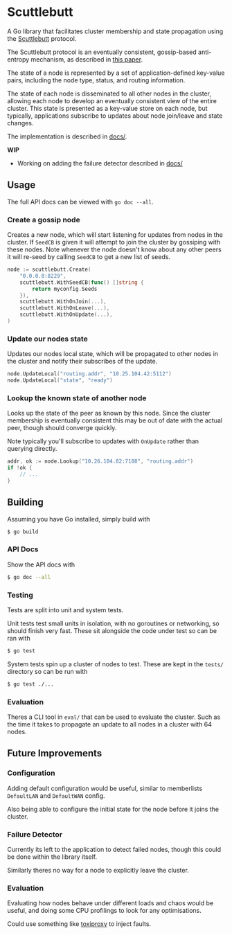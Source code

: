 # Scuttlebutt
A Go library that facilitates cluster membership and state propagation using the
[Scuttlebutt](https://www.cs.cornell.edu/home/rvr/papers/flowgossip.pdf)
protocol.

The Scuttlebutt protocol is an eventually consistent, gossip-based anti-entropy
mechanism, as described in [this paper](https://www.cs.cornell.edu/home/rvr/papers/flowgossip.pdf).

The state of a node is represented by a set of application-defined key-value
pairs, including the node type, status, and routing information.

The state of each node is disseminated to all other nodes in the cluster,
allowing each node to develop an eventually consistent view of the entire
cluster. This state is presented as a key-value store on each node, but
typically, applications subscribe to updates about node join/leave and state
changes.

The implementation is described in [docs/](docs/).

**WIP**
* Working on adding the failure detector described in [docs/](docs/)

## Usage
The full API docs can be viewed with `go doc --all`.

### Create a gossip node
Creates a new node, which will start listening for updates from nodes in the
cluster. If `SeedCB` is given it will attempt to join the cluster by gossiping
with these nodes. Note whenever the node doesn't know about any other peers it
will re-seed by calling `SeedCB` to get a new list of seeds.

```go
node := scuttlebutt.Create(
	"0.0.0.0:8229",
	scuttlebutt.WithSeedCB(func() []string {
		return myconfig.Seeds
	}),
	scuttlebutt.WithOnJoin(...),
	scuttlebutt.WithOnLeave(...),
	scuttlebutt.WithOnUpdate(...),
)
```

### Update our nodes state
Updates our nodes local state, which will be propagated to other nodes in the
cluster and notify their subscribes of the update.

```go
node.UpdateLocal("routing.addr", "10.25.104.42:5112")
node.UpdateLocal("state", "ready")
```

### Lookup the known state of another node
Looks up the state of the peer as known by this node. Since the cluster
membership is eventually consistent this may be out of date with the actual
peer, though should converge quickly.

Note typically you'll subscribe to updates with `OnUpdate` rather than querying
directly.

```go
addr, ok := node.Lookup("10.26.104.82:7188", "routing.addr")
if !ok {
	// ...
}
```

## Building
Assuming you have Go installed, simply build with
```bash
$ go build
```

### API Docs
Show the API docs with
```bash
$ go doc --all
```

### Testing
Tests are split into unit and system tests.

Unit tests test small units in isolation, with no goroutines or networking, so
should finish very fast. These sit alongside the code under test so can be
ran with
```bash
$ go test
```

System tests spin up a cluster of nodes to test. These are kept in the `tests/`
directory so can be run with
```bash
$ go test ./...
```

### Evaluation
Theres a CLI tool in `eval/` that can be used to evaluate the cluster. Such
as the time it takes to propagate an update to all nodes in a cluster with
64 nodes.

## Future Improvements

### Configuration
Adding default configuration would be useful, similar to memberlists `DefaultLAN`
and `DefaultWAN` config.

Also being able to configure the initial state for the node before it joins the
cluster.

### Failure Detector
Currently its left to the application to detect failed nodes, though this could
be done within the library itself.

Similarly theres no way for a node to explicitly leave the cluster.

### Evaluation
Evaluating how nodes behave under different loads and chaos would be useful,
and doing some CPU profilings to look for any optimisations.

Could use something like [toxiproxy](https://github.com/Shopify/toxiproxy)
to inject faults.
